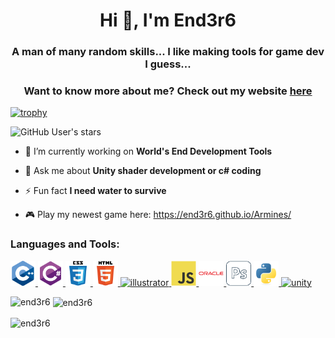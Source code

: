 <h1 align="center">Hi 👋, I'm End3r6</h1>
<h3 align="center">A man of many random skills... I like making tools for game dev I guess...</h3>
<h3 align="center">Want to know more about me? Check out my website <a href="https://jd.swardson.com" target="_blank">here</a></h3>

[![trophy](https://github-profile-trophy.vercel.app/?username=end3r6&theme=monokai)](https://github.com/end3r6/github-profile-trophy)

![GitHub User's stars](https://img.shields.io/github/stars/end3r6)

- 🔭 I’m currently working on **World's End Development Tools**

- 💬 Ask me about **Unity shader development or c# coding**

- ⚡ Fun fact **I need water to survive**

- 🎮 Play my newest game here: https://end3r6.github.io/Armines/

<p align="left">
</p>

<h3 align="left">Languages and Tools:</h3>
<p align="left"> <a href="https://www.w3schools.com/cpp/" target="_blank" rel="noreferrer"> <img src="https://raw.githubusercontent.com/devicons/devicon/master/icons/cplusplus/cplusplus-original.svg" alt="cplusplus" width="40" height="40"/> </a> <a href="https://www.w3schools.com/cs/" target="_blank" rel="noreferrer"> <img src="https://raw.githubusercontent.com/devicons/devicon/master/icons/csharp/csharp-original.svg" alt="csharp" width="40" height="40"/> </a> <a href="https://www.w3schools.com/css/" target="_blank" rel="noreferrer"> <img src="https://raw.githubusercontent.com/devicons/devicon/master/icons/css3/css3-original-wordmark.svg" alt="css3" width="40" height="40"/> </a> <a href="https://www.w3.org/html/" target="_blank" rel="noreferrer"> <img src="https://raw.githubusercontent.com/devicons/devicon/master/icons/html5/html5-original-wordmark.svg" alt="html5" width="40" height="40"/> </a> <a href="https://www.adobe.com/in/products/illustrator.html" target="_blank" rel="noreferrer"> <img src="https://www.vectorlogo.zone/logos/adobe_illustrator/adobe_illustrator-icon.svg" alt="illustrator" width="40" height="40"/> </a> <a href="https://developer.mozilla.org/en-US/docs/Web/JavaScript" target="_blank" rel="noreferrer"> <img src="https://raw.githubusercontent.com/devicons/devicon/master/icons/javascript/javascript-original.svg" alt="javascript" width="40" height="40"/> </a> <a href="https://www.oracle.com/" target="_blank" rel="noreferrer"> <img src="https://raw.githubusercontent.com/devicons/devicon/master/icons/oracle/oracle-original.svg" alt="oracle" width="40" height="40"/> </a> <a href="https://www.photoshop.com/en" target="_blank" rel="noreferrer"> <img src="https://raw.githubusercontent.com/devicons/devicon/master/icons/photoshop/photoshop-line.svg" alt="photoshop" width="40" height="40"/> </a> <a href="https://www.python.org" target="_blank" rel="noreferrer"> <img src="https://raw.githubusercontent.com/devicons/devicon/master/icons/python/python-original.svg" alt="python" width="40" height="40"/> </a> <a href="https://unity.com/" target="_blank" rel="noreferrer"> <img src="https://www.vectorlogo.zone/logos/unity3d/unity3d-icon.svg" alt="unity" width="40" height="40"/> </a> </p>

<p><img align="left" src="https://github-readme-stats.vercel.app/api/top-langs?username=end3r6&show_icons=true&locale=en&layout=compact" alt="end3r6" /></p>

<p>&nbsp;<img align="center" src="https://github-readme-stats.vercel.app/api?username=end3r6&show_icons=true&locale=en" alt="end3r6" /></p>

<p><img align="center" src="https://github-readme-streak-stats.herokuapp.com/?user=end3r6&" alt="end3r6" /></p>

